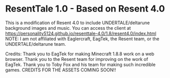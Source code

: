 # ResentTale 1.0 - Based on Resent 4.0
This is a modification of Resent 4.0 to include UNDERTALE/deltarune background images and music.
You can access the client at https://personality5124.github.io/resenttale-4.0/1.8/resent4.0/index.html
NOTE: I am not affiliated with Eaglercraft, EagTek, the Resent team, or the UNDERTALE/deltarune team.

Credits:
Thank you to EagTek for making Minecraft 1.8.8 work on a web browser.
Thank you to the Resent team for improving on the work of EagTek.
Thank you to Toby Fox and his team for making such incredible games.
CREDITS FOR THE ASSETS COMING SOON!!

